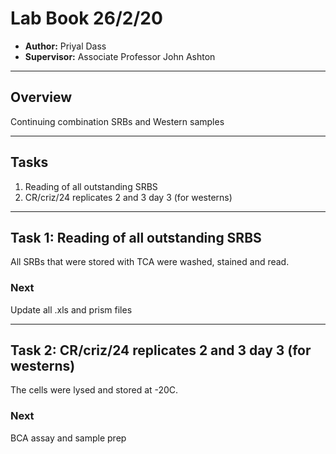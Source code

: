# Lab Book 26/2/20
- **Author:** Priyal Dass
- **Supervisor:** Associate Professor John Ashton
------------------------------------------------------------------
## Overview

Continuing combination SRBs and Western samples

------------------------------------------------------------------
## Tasks

1. Reading of all outstanding SRBS
2. CR/criz/24 replicates 2 and 3 day 3 (for westerns)


------------------------------------------------------------------
## Task 1: Reading of all outstanding SRBS

All SRBs that were stored with TCA were washed, stained and read.

### Next
Update all .xls and prism files

------------------------------------------------------------------
## Task 2: CR/criz/24 replicates 2 and 3 day 3 (for westerns)

The cells were lysed and stored at -20C.

### Next
BCA assay and sample prep
